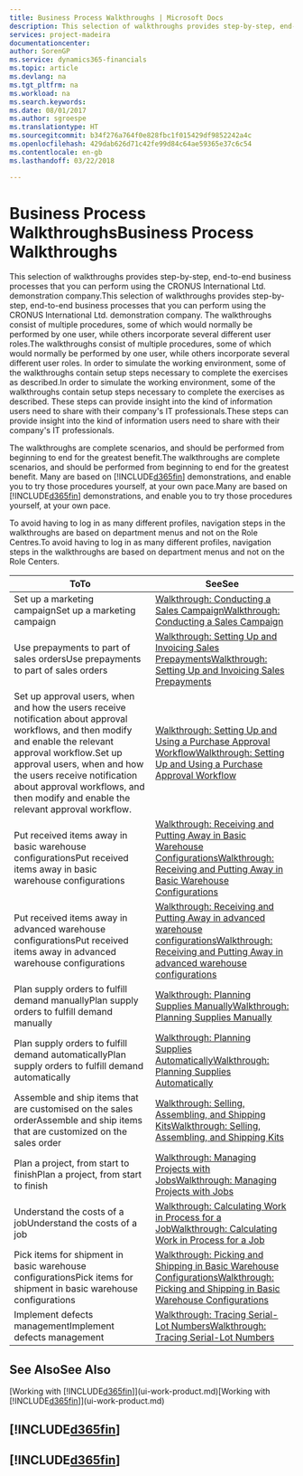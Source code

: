 ```yaml
---
title: Business Process Walkthroughs | Microsoft Docs
description: This selection of walkthroughs provides step-by-step, end-to-end business processes that you can perform using the CRONUS International Ltd. demonstration company. The walkthroughs consist of multiple procedures, some of which would normally be performed by one user, while others incorporate several different user roles. In order to simulate the working environment, some of the walkthroughs contain setup steps necessary to complete the exercises as described. These steps can provide insight into the kind of information users need to share with their company's IT professionals.
services: project-madeira
documentationcenter: 
author: SorenGP
ms.service: dynamics365-financials
ms.topic: article
ms.devlang: na
ms.tgt_pltfrm: na
ms.workload: na
ms.search.keywords: 
ms.date: 08/01/2017
ms.author: sgroespe
ms.translationtype: HT
ms.sourcegitcommit: b34f276a764f0e828fbc1f015429df9852242a4c
ms.openlocfilehash: 429dab626d71c42fe99d84c64ae59365e37c6c54
ms.contentlocale: en-gb
ms.lasthandoff: 03/22/2018

---
```

# <a name="business-process-walkthroughs"></a><span data-ttu-id="3c820-106">Business Process Walkthroughs</span><span class="sxs-lookup"><span data-stu-id="3c820-106">Business Process Walkthroughs</span></span>
<span data-ttu-id="3c820-107">This selection of walkthroughs provides step-by-step, end-to-end business processes that you can perform using the CRONUS International Ltd. demonstration company.</span><span class="sxs-lookup"><span data-stu-id="3c820-107">This selection of walkthroughs provides step-by-step, end-to-end business processes that you can perform using the CRONUS International Ltd. demonstration company.</span></span> <span data-ttu-id="3c820-108">The walkthroughs consist of multiple procedures, some of which would normally be performed by one user, while others incorporate several different user roles.</span><span class="sxs-lookup"><span data-stu-id="3c820-108">The walkthroughs consist of multiple procedures, some of which would normally be performed by one user, while others incorporate several different user roles.</span></span> <span data-ttu-id="3c820-109">In order to simulate the working environment, some of the walkthroughs contain setup steps necessary to complete the exercises as described.</span><span class="sxs-lookup"><span data-stu-id="3c820-109">In order to simulate the working environment, some of the walkthroughs contain setup steps necessary to complete the exercises as described.</span></span> <span data-ttu-id="3c820-110">These steps can provide insight into the kind of information users need to share with their company's IT professionals.</span><span class="sxs-lookup"><span data-stu-id="3c820-110">These steps can provide insight into the kind of information users need to share with their company's IT professionals.</span></span>  

 <span data-ttu-id="3c820-111">The walkthroughs are complete scenarios, and should be performed from beginning to end for the greatest benefit.</span><span class="sxs-lookup"><span data-stu-id="3c820-111">The walkthroughs are complete scenarios, and should be performed from beginning to end for the greatest benefit.</span></span> <span data-ttu-id="3c820-112">Many are based on [!INCLUDE[d365fin](includes/d365fin_md.md)] demonstrations, and enable you to try those procedures yourself, at your own pace.</span><span class="sxs-lookup"><span data-stu-id="3c820-112">Many are based on [!INCLUDE[d365fin](includes/d365fin_md.md)] demonstrations, and enable you to try those procedures yourself, at your own pace.</span></span>  

 <span data-ttu-id="3c820-113">To avoid having to log in as many different profiles, navigation steps in the walkthroughs are based on department menus and not on the Role Centres.</span><span class="sxs-lookup"><span data-stu-id="3c820-113">To avoid having to log in as many different profiles, navigation steps in the walkthroughs are based on department menus and not on the Role Centers.</span></span>  

|<span data-ttu-id="3c820-114">To</span><span class="sxs-lookup"><span data-stu-id="3c820-114">To</span></span>|<span data-ttu-id="3c820-115">See</span><span class="sxs-lookup"><span data-stu-id="3c820-115">See</span></span>|  
|--------|---------|  
|<span data-ttu-id="3c820-116">Set up a marketing campaign</span><span class="sxs-lookup"><span data-stu-id="3c820-116">Set up a marketing campaign</span></span>|[<span data-ttu-id="3c820-117">Walkthrough: Conducting a Sales Campaign</span><span class="sxs-lookup"><span data-stu-id="3c820-117">Walkthrough: Conducting a Sales Campaign</span></span>](walkthrough-conducting-a-sales-campaign.md)|  
|<span data-ttu-id="3c820-118">Use prepayments to part of sales orders</span><span class="sxs-lookup"><span data-stu-id="3c820-118">Use prepayments to part of sales orders</span></span>|[<span data-ttu-id="3c820-119">Walkthrough: Setting Up and Invoicing Sales Prepayments</span><span class="sxs-lookup"><span data-stu-id="3c820-119">Walkthrough: Setting Up and Invoicing Sales Prepayments</span></span>](walkthrough-setting-up-and-invoicing-sales-prepayments.md)|  
|<span data-ttu-id="3c820-120">Set up approval users, when and how the users receive notification about approval workflows, and then modify and enable the relevant approval workflow.</span><span class="sxs-lookup"><span data-stu-id="3c820-120">Set up approval users, when and how the users receive notification about approval workflows, and then modify and enable the relevant approval workflow.</span></span>|[<span data-ttu-id="3c820-121">Walkthrough: Setting Up and Using a Purchase Approval Workflow</span><span class="sxs-lookup"><span data-stu-id="3c820-121">Walkthrough: Setting Up and Using a Purchase Approval Workflow</span></span>](walkthrough-setting-up-and-using-a-purchase-approval-workflow.md)|  
|<span data-ttu-id="3c820-122">Put received items away in basic warehouse configurations</span><span class="sxs-lookup"><span data-stu-id="3c820-122">Put received items away in basic warehouse configurations</span></span>|[<span data-ttu-id="3c820-123">Walkthrough: Receiving and Putting Away in Basic Warehouse Configurations</span><span class="sxs-lookup"><span data-stu-id="3c820-123">Walkthrough: Receiving and Putting Away in Basic Warehouse Configurations</span></span>](walkthrough-receiving-and-putting-away-in-basic-warehousing.md)|  
|<span data-ttu-id="3c820-124">Put received items away in advanced warehouse configurations</span><span class="sxs-lookup"><span data-stu-id="3c820-124">Put received items away in advanced warehouse configurations</span></span>|[<span data-ttu-id="3c820-125">Walkthrough: Receiving and Putting Away in advanced warehouse configurations</span><span class="sxs-lookup"><span data-stu-id="3c820-125">Walkthrough: Receiving and Putting Away in advanced warehouse configurations</span></span>](walkthrough-receiving-and-putting-away-in-advanced-warehousing.md)|  
|<span data-ttu-id="3c820-126">Plan supply orders to fulfill demand manually</span><span class="sxs-lookup"><span data-stu-id="3c820-126">Plan supply orders to fulfill demand manually</span></span>|[<span data-ttu-id="3c820-127">Walkthrough: Planning Supplies Manually</span><span class="sxs-lookup"><span data-stu-id="3c820-127">Walkthrough: Planning Supplies Manually</span></span>](walkthrough-planning-supplies-manually.md)|  
|<span data-ttu-id="3c820-128">Plan supply orders to fulfill demand automatically</span><span class="sxs-lookup"><span data-stu-id="3c820-128">Plan supply orders to fulfill demand automatically</span></span>|[<span data-ttu-id="3c820-129">Walkthrough: Planning Supplies Automatically</span><span class="sxs-lookup"><span data-stu-id="3c820-129">Walkthrough: Planning Supplies Automatically</span></span>](walkthrough-planning-supplies-automatically.md)|  
|<span data-ttu-id="3c820-130">Assemble and ship items that are customised on the sales order</span><span class="sxs-lookup"><span data-stu-id="3c820-130">Assemble and ship items that are customized on the sales order</span></span>|[<span data-ttu-id="3c820-131">Walkthrough: Selling, Assembling, and Shipping Kits</span><span class="sxs-lookup"><span data-stu-id="3c820-131">Walkthrough: Selling, Assembling, and Shipping Kits</span></span>](walkthrough-selling-assembling-and-shipping-kits.md)|  
|<span data-ttu-id="3c820-132">Plan a project, from start to finish</span><span class="sxs-lookup"><span data-stu-id="3c820-132">Plan a project, from start to finish</span></span>|[<span data-ttu-id="3c820-133">Walkthrough: Managing Projects with Jobs</span><span class="sxs-lookup"><span data-stu-id="3c820-133">Walkthrough: Managing Projects with Jobs</span></span>](walkthrough-managing-projects-with-jobs.md)|  
|<span data-ttu-id="3c820-134">Understand the costs of a job</span><span class="sxs-lookup"><span data-stu-id="3c820-134">Understand the costs of a job</span></span>|[<span data-ttu-id="3c820-135">Walkthrough: Calculating Work in Process for a Job</span><span class="sxs-lookup"><span data-stu-id="3c820-135">Walkthrough: Calculating Work in Process for a Job</span></span>](walkthrough-calculating-work-in-process-for-a-job.md)|  
|<span data-ttu-id="3c820-136">Pick items for shipment in basic warehouse configurations</span><span class="sxs-lookup"><span data-stu-id="3c820-136">Pick items for shipment in basic warehouse configurations</span></span>|[<span data-ttu-id="3c820-137">Walkthrough: Picking and Shipping in Basic Warehouse Configurations</span><span class="sxs-lookup"><span data-stu-id="3c820-137">Walkthrough: Picking and Shipping in Basic Warehouse Configurations</span></span>](walkthrough-picking-and-shipping-in-basic-warehousing.md)|  
|<span data-ttu-id="3c820-138">Implement defects management</span><span class="sxs-lookup"><span data-stu-id="3c820-138">Implement defects management</span></span>|[<span data-ttu-id="3c820-139">Walkthrough: Tracing Serial-Lot Numbers</span><span class="sxs-lookup"><span data-stu-id="3c820-139">Walkthrough: Tracing Serial-Lot Numbers</span></span>](walkthrough-tracing-serial-lot-numbers.md)|  

## <a name="see-also"></a><span data-ttu-id="3c820-140">See Also</span><span class="sxs-lookup"><span data-stu-id="3c820-140">See Also</span></span>
<span data-ttu-id="3c820-141">[Working with [!INCLUDE[d365fin](includes/d365fin_md.md)]](ui-work-product.md)</span><span class="sxs-lookup"><span data-stu-id="3c820-141">[Working with [!INCLUDE[d365fin](includes/d365fin_md.md)]](ui-work-product.md)</span></span>  

## [!INCLUDE[d365fin](includes/free_trial_md.md)]  
## [!INCLUDE[d365fin](includes/training_link_md.md)]

